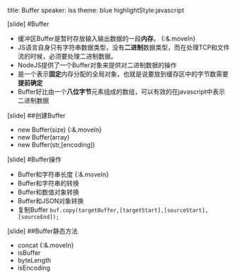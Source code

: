 title: Buffer
speaker:  lss
theme: blue
highlightStyle:javascript

[slide]
#Buffer
- 缓冲区Buffer是暂时存放输入输出数据的一段**内存**。 {:&.moveIn}
- JS语言自身只有字符串数据类型，没有**二进制**数据类型，而在处理TCP和文件流的时候，必须要处理二进制数据。
- NodeJS提供了一个Buffer对象来提供对二进制数据的操作
- 是一个表示**固定**内存分配的全局对象，也就是说要放到缓存区中的字节数需要**提前确定**
- Buffer好比由一个**八位字节**元素组成的数组，可以有效的在javascript中表示二进制数据

[slide]
##创建Buffer
- new Buffer(size) {:&.moveIn}
- new Buffer(array)
- new Buffer(str,[encoding])


[slide]
#Buffer操作
- Buffer和字符串长度 {:&.moveIn}
- Buffer和字符串的转换
- Buffer和数值对象转换
- Buffer和JSON对象转换
- 复制Buffer
  ```buf.copy(targetBuffer,[targetStart],[sourceStart],[sourceEnd]);```

[slide]
##Buffer静态方法
- concat {:&.moveIn}
- isBuffer
- byteLength
- isEncoding

